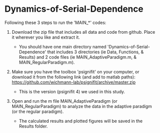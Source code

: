 # Dynamics-of-Serial-Dependence
Following these 3 steps to run the 'MAIN_*' codes:

1) Download the zip file that includes all data and code from github. Place it wherever you like and extract it.
   - You should have one main directory named 'Dynamics-of-Serial-Dependence' that includes 3 directories (ie Data, Functions, & Results) and 2 code files (ie MAIN_AdaptiveParadigm.m, & MAIN_RegularParadigm.m).

2) Make sure you have the toolbox 'psignifit' on your computer, or download it from the following link (and add to matlab paths): https://github.com/wichmann-lab/psignifit/archive/master.zip
   - This is the version (psignifit 4) we used in this study.

3) Open and run the m file MAIN_AdaptiveParadigm (or MAIN_RegularParadigm) to analyze the data in the adaptive paradigm (or the regular paradigm).
   - The calculated results and plotted figures will be saved in the Results folder.
